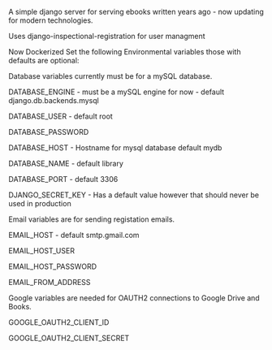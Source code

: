 A simple django server for serving ebooks written years ago - now updating for modern technologies.

Uses django-inspectional-registration for user managment

Now Dockerized
Set the following Environmental variables those with defaults are optional:

Database variables currently must be for a mySQL database.

DATABASE_ENGINE - must be a mySQL engine for now - default django.db.backends.mysql

DATABASE_USER - default root

DATABASE_PASSWORD

DATABASE_HOST - Hostname for mysql database default mydb

DATABASE_NAME - default library

DATABASE_PORT - default 3306

DJANGO_SECRET_KEY - Has a default value however that should never be used in production

Email variables are for sending registation emails.

EMAIL_HOST - default smtp.gmail.com

EMAIL_HOST_USER

EMAIL_HOST_PASSWORD 

EMAIL_FROM_ADDRESS

Google variables are needed for OAUTH2 connections to Google Drive and Books.

GOOGLE_OAUTH2_CLIENT_ID 

GOOGLE_OAUTH2_CLIENT_SECRET
